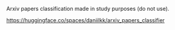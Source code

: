 Arxiv papers classification made in study purposes (do not use).

https://huggingface.co/spaces/daniilkk/arxiv_papers_classifier
